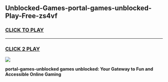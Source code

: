 
## Unblocked-Games-portal-games-unblocked-Play-Free-zs4vf
<h3>
<a href="https://premium76.site?title=portal-games-unblocked&ref=09A">CLICK TO PLAY</a></h3>
<hr>

<h3>
<a href="https://premium76.site?title=portal-games-unblocked&ref=09A">CLICK 2 PLAY</a>
  
</h3>

<a href="https://premium76.site?title=portal-games-unblocked&ref=09A"><img src="https://clearcache.store/games.png"></a>


**portal-games-unblocked games unblocked: Your Gateway to Fun and Accessible Online Gaming**
